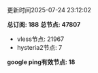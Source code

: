 更新时间2025-07-24 23:12:02

**总订阅: 188**
**总节点: 47807**
- vless节点: 21967
- hysteria2节点: 7

**google ping有效节点: 18**
